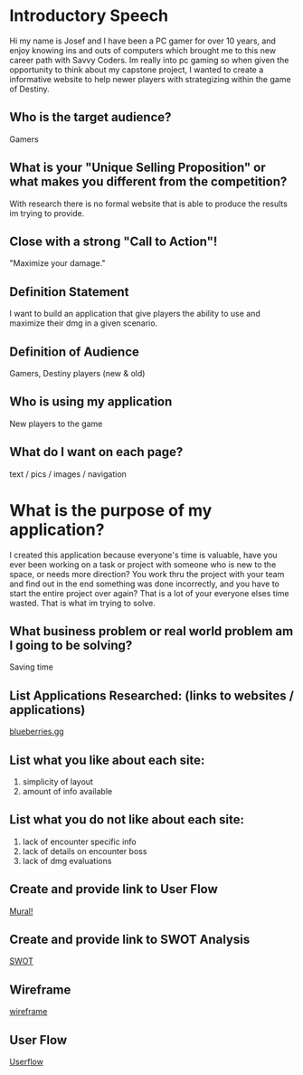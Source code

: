# Introductory Speech
Hi my name is Josef and I have been a PC gamer for over 10 years, and enjoy knowing ins and outs of computers which brought me to this new career path with Savvy Coders. Im really into pc gaming so when given the opportunity to think about my capstone project, I wanted to create a informative website to help newer players with strategizing within the game of Destiny.

## Who is the target audience?
Gamers

## What is your "Unique Selling Proposition" or what makes you different from the competition?
With research there is no formal website that is able to produce the results im trying to provide.

## Close with a strong "Call to Action"!
"Maximize your damage."


## Definition Statement
I want to build an application that give players the ability to use and maximize their dmg in a given scenario.

## Definition of Audience
Gamers, Destiny players (new & old)

## Who is using my application
New players to the game

## What do I want on each page?
text / pics / images / navigation

# What is the purpose of my application?
I created this application because everyone's time is valuable, have you ever been working on a task or project
with someone who is new to the space, or needs more direction? You work thru the project with your team and find out in the end something was done incorrectly, and you have to start the entire project over again? That is a lot of your everyone elses time wasted. That is what im trying to solve.

## What business problem or real world problem am I going to be solving?
Saving time

## List Applications Researched: (links to websites / applications)
[blueberries.gg](https://www.blueberries.gg/)

## List what you like about each site:
1. simplicity of layout
2. amount of info available

## List what you do not like about each site:
1. lack of encounter specific info
2. lack of details on encounter boss
3. lack of dmg evaluations

## Create and provide link to User Flow
[Mural!](https://app.mural.co/t/josefhutton6423/m/josefhutton6423/1680720018025/0abd4f21171b026ffb57d085ed2129283c661b04?sender=ud0f71eeaf9087dd87a799470)

## Create and provide link to SWOT Analysis
[SWOT](https://docs.google.com/document/d/1zDAv13uzAgdzjN_4SHXt5JqApsTCeigZF_oW9RycDbo/edit?usp=sharing)

## Wireframe
[wireframe](https://drive.google.com/file/d/1TvvXWrOguCwqfnA9hLdtEbNiuVKGDbiH/view?usp=sharing)

## User Flow
[Userflow](https://drive.google.com/file/d/1vRTwK2kRWd5wfM-i4vU3xWkdapEmFe2U/view?usp=sharing)
